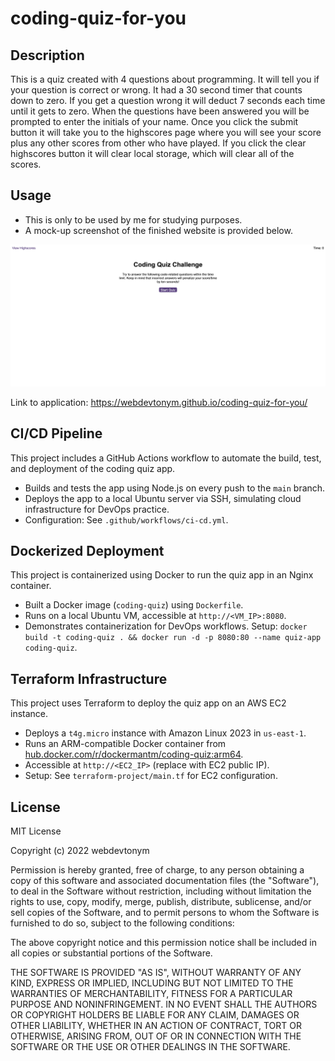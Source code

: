 # coding-quiz-for-you

## Description

This is a quiz created with 4 questions about programming.
It will tell you if your question is correct or wrong.
It had a 30 second timer that counts down to zero.
If you get a question wrong it will deduct 7 seconds each time until it gets to zero.
When the questions have been answered you will be prompted to enter the initials of your name.
Once you click the submit button it will take you to the highscores page where you will see your score plus any other scores from other who have played.
If you click the clear highscores button it will clear local storage, which will clear all of the scores.

## Usage

- This is only to be used by me for studying purposes.
- A mock-up screenshot of the finished website is provided below.

![coding-quiz-for-you](/assets/images/coding-quiz-ss.png)

Link to application: <https://webdevtonym.github.io/coding-quiz-for-you/>

## CI/CD Pipeline
This project includes a GitHub Actions workflow to automate the build, test, and deployment of the coding quiz app.
- Builds and tests the app using Node.js on every push to the `main` branch.
- Deploys the app to a local Ubuntu server via SSH, simulating cloud infrastructure for DevOps practice.
- Configuration: See `.github/workflows/ci-cd.yml`.

## Dockerized Deployment
This project is containerized using Docker to run the quiz app in an Nginx container.
- Built a Docker image (`coding-quiz`) using `Dockerfile`.
- Runs on a local Ubuntu VM, accessible at `http://<VM_IP>:8080`.
- Demonstrates containerization for DevOps workflows.
Setup: `docker build -t coding-quiz . && docker run -d -p 8080:80 --name quiz-app coding-quiz`.

## Terraform Infrastructure
This project uses Terraform to deploy the quiz app on an AWS EC2 instance.
- Deploys a `t4g.micro` instance with Amazon Linux 2023 in `us-east-1`.
- Runs an ARM-compatible Docker container from [hub.docker.com/r/dockermantm/coding-quiz:arm64](https://hub.docker.com/r/dockermantm/coding-quiz).
- Accessible at `http://<EC2_IP>` (replace with EC2 public IP).
- Setup: See `terraform-project/main.tf` for EC2 configuration.

## License

MIT License

Copyright (c) 2022 webdevtonym

Permission is hereby granted, free of charge, to any person obtaining a copy
of this software and associated documentation files (the "Software"), to deal
in the Software without restriction, including without limitation the rights
to use, copy, modify, merge, publish, distribute, sublicense, and/or sell
copies of the Software, and to permit persons to whom the Software is
furnished to do so, subject to the following conditions:

The above copyright notice and this permission notice shall be included in all
copies or substantial portions of the Software.

THE SOFTWARE IS PROVIDED "AS IS", WITHOUT WARRANTY OF ANY KIND, EXPRESS OR
IMPLIED, INCLUDING BUT NOT LIMITED TO THE WARRANTIES OF MERCHANTABILITY,
FITNESS FOR A PARTICULAR PURPOSE AND NONINFRINGEMENT. IN NO EVENT SHALL THE
AUTHORS OR COPYRIGHT HOLDERS BE LIABLE FOR ANY CLAIM, DAMAGES OR OTHER
LIABILITY, WHETHER IN AN ACTION OF CONTRACT, TORT OR OTHERWISE, ARISING FROM,
OUT OF OR IN CONNECTION WITH THE SOFTWARE OR THE USE OR OTHER DEALINGS IN THE
SOFTWARE.
